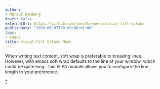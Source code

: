 ```yaml
---
author:
- Marcus Ramberg
draft: false
externalUrl: https://github.com/joostkremers/visual-fill-column
publishDate: "2020-06-07T00:00:00+02:00"
tags:
- emacs
title: Visual Fill Column Mode
---
```


When writing text content, soft wrap is preferable to breaking lines. However, with emacs soft wrap defaults to the line of your window, which could be quite long. This ELPA module allows you to configure the line length to your preference.

[\*](https://github.com/joostkremers/visual-fill-column)
